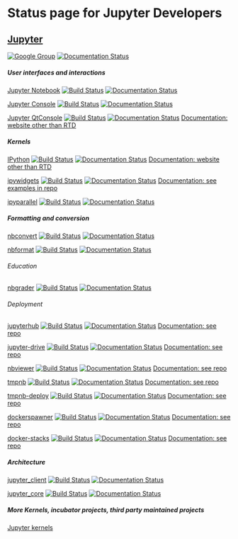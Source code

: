 # Status page for Jupyter Developers

## [Jupyter](https://github.com/jupyter/jupyter)
[![Google Group](https://img.shields.io/badge/-Google%20Group-lightgrey.svg)](https://groups.google.com/forum/#!forum/jupyter)
[![Documentation Status](https://readthedocs.org/projects/jupyter/badge/?version=latest)](http://jupyter.readthedocs.org/en/latest/?badge=latest)

##### *User interfaces and interactions*

[Jupyter Notebook](https://github.com/jupyter/notebook)
[![Build Status](https://travis-ci.org/jupyter/notebook.svg?branch=master)](https://travis-ci.org/jupyter/notebook)
[![Documentation Status](https://readthedocs.org/projects/jupyter-notebook/badge/?version=latest)](http://jupyter-notebook.readthedocs.org/en/latest/?badge=latest)

[Jupyter Console](https://github.com/jupyter/jupyter_console)
[![Build Status](https://travis-ci.org/jupyter/jupyter_console.svg?branch=master)](https://travis-ci.org/jupyter/jupyter_console)
[![Documentation Status](https://readthedocs.org/projects/jupyter-console/badge/?version=latest)](http://jupyter-console.readthedocs.org/en/latest/?badge=latest)

[Jupyter QtConsole](https://github.com/jupyter/qtconsole)
[![Build Status](https://travis-ci.org/jupyter/qtconsole.svg?branch=master)](https://travis-ci.org/jupyter/qtconsole)
[![Documentation Status](https://readthedocs.org/projects/qtconsole/badge/?version=latest)](http://qtconsole.readthedocs.org/en/latest/?badge=latest)
[Documentation: website other than RTD](http://jupyter.org/qtconsole/stable/)

##### *Kernels*

[IPython](https://github.com/ipython/ipython)
[![Build Status](https://travis-ci.org/ipython/ipython.svg?branch=master)](https://travis-ci.org/ipython/ipython)
[![Documentation Status](https://readthedocs.org/projects/ipython/badge/?version=latest)](http://ipython.readthedocs.org/en/latest/?badge=latest)
[Documentation: website other than RTD](https://ipython.org/documentation.html)

[ipywidgets](https://github.com/ipython/ipywidgets)
[![Build Status](https://travis-ci.org/ipython/ipywidgets.svg?branch=master)](https://travis-ci.org/ipython/ipywidgets)
[![Documentation Status](https://readthedocs.org/projects/ipywidgets/badge/?version=latest)](http://ipywidgets.readthedocs.org/en/latest/?badge=latest)
[Documentation: see examples in repo](https://github.com/ipython/ipywidgets)

[ipyparallel](https://github.com/ipython/ipyparallel)
[![Build Status](https://travis-ci.org/ipython/ipyparallel.svg?branch=master)](https://travis-ci.org/ipython/ipyparallel)
[![Documentation Status](https://readthedocs.org/projects/ipyparallel/badge/?version=latest)](http://ipyparallel.readthedocs.org/en/latest/?badge=latest)

##### *Formatting and conversion*

[nbconvert](https://github.com/jupyter/nbconvert)
[![Build Status](https://travis-ci.org/jupyter/nbconvert.svg?branch=master)](https://travis-ci.org/jupyter/nbconvert)
[![Documentation Status](https://readthedocs.org/projects/nbconvert/badge/?version=latest)](http://nbconvert.readthedocs.org/en/latest/?badge=latest)

[nbformat](https://github.com/jupyter/nbformat)
[![Build Status](https://travis-ci.org/jupyter/nbformat.svg?branch=master)](https://travis-ci.org/jupyter/nbformat)
[![Documentation Status](https://readthedocs.org/projects/nbformat/badge/?version=latest)](http://nbformat.readthedocs.org/en/latest/?badge=latest)

###### *Education*

[nbgrader](https://github.com/jupyter/nbgrader)
[![Build Status](https://travis-ci.org/jupyter/nbgrader.svg?branch=master)](https://travis-ci.org/jupyter/nbgrader)
[![Documentation Status](https://readthedocs.org/projects/nbgrader/badge/?version=latest)](http://nbgrader.readthedocs.org/en/latest/?badge=latest)

###### *Deployment*

[jupyterhub](https://github.com/jupyter/jupyterhub)
[![Build Status](https://travis-ci.org/jupyter/jupyterhub.svg?branch=master)](https://travis-ci.org/jupyter/jupyterhub)
[![Documentation Status](https://readthedocs.org/projects/jupyterhub/badge/?version=latest)](http://jupyterhub.readthedocs.org/en/latest/?badge=latest)
[Documentation: see repo](https://github.com/jupyter/jupyterhub)

[jupyter-drive](https://github.com/jupyter/jupyter-drive)
[![Build Status](https://travis-ci.org/jupyter/jupyter-drive.svg?branch=master)](https://travis-ci.org/jupyter/jupyter-drive)
[![Documentation Status](https://readthedocs.org/projects/jupyter-drive/badge/?version=latest)](http://jupyter-drive.readthedocs.org/en/latest/?badge=latest)
[Documentation: see repo](https://github.com/jupyter/jupyter-drive)

[nbviewer](https://github.com/jupyter/nbviewer)
[![Build Status](https://travis-ci.org/jupyter/nbviewer.svg?branch=master)](https://travis-ci.org/jupyter/nbviewer)
[![Documentation Status](https://readthedocs.org/projects/nbviewer/badge/?version=latest)](http://nbviewer.readthedocs.org/en/latest/?badge=latest)
[Documentation: see repo](https://github.com/jupyter/nbviewer)

[tmpnb](https://github.com/jupyter/tmpnb>)
[![Build Status](https://travis-ci.org/jupyter/tmpnb.svg?branch=master)](https://travis-ci.org/jupyter/tmpnb)
[![Documentation Status](https://readthedocs.org/projects/tmpnb/badge/?version=latest)](http://tmpnb.readthedocs.org/en/latest/?badge=latest)
[Documentation: see repo](https://github.com/jupyter/tmpnb)

[tmpnb-deploy](https://github.com/jupyter/tmpnb-deploy)
[![Build Status](https://travis-ci.org/jupyter/tmpnb-deploy.svg?branch=master)](https://travis-ci.org/jupyter/tmpnb-deploy)
[![Documentation Status](https://readthedocs.org/projects/tmpnb-deploy/badge/?version=latest)](http://tmpnb-deploy.readthedocs.org/en/latest/?badge=latest)
[Documentation: see repo](https://github.com/jupyter/tmpnb-deploy)

[dockerspawner](https://github.com/jupyter/dockerspawner)
[![Build Status](https://travis-ci.org/jupyter/dockerspawner.svg?branch=master)](https://travis-ci.org/jupyter/dockerspawner)
[![Documentation Status](https://readthedocs.org/projects/dockerspawner/badge/?version=latest)](http://dockerspawner.readthedocs.org/en/latest/?badge=latest)
[Documentation: see repo](https://github.com/jupyter/dockerspawner)

[docker-stacks](https://github.com/jupyter/docker-stacks)
[![Build Status](https://travis-ci.org/jupyter/docker-stacks.svg?branch=master)](https://travis-ci.org/jupyter/docker-stacks)
[![Documentation Status](https://readthedocs.org/projects/docker-stacks/badge/?version=latest)](http://docker-stacks.readthedocs.org/en/latest/?badge=latest)
[Documentation: see repo](https://github.com/jupyter/docker-stacks)

##### *Architecture*

[jupyter_client](https://github.com/jupyter/jupyter_client)
[![Build Status](https://travis-ci.org/jupyter/jupyter_client.svg?branch=master)](https://travis-ci.org/jupyter/jupyter_client)
[![Documentation Status](https://readthedocs.org/projects/jupyter-client/badge/?version=latest)](http://jupyter-client.readthedocs.org/en/latest/?badge=latest)

[jupyter_core](https://github.com/jupyter/jupyter_core)
[![Build Status](https://travis-ci.org/jupyter/jupyter_core.svg?branch=master)](https://travis-ci.org/jupyter/jupyter_core)
[![Documentation Status](https://readthedocs.org/projects/jupyter-core/badge/?version=latest)](http://jupyter-core.readthedocs.org/en/latest/?badge=latest)

##### *More Kernels, incubator projects, third party maintained projects*
[Jupyter kernels](https://github.com/ipython/ipython/wiki/IPython-kernels-for-other-languages)
